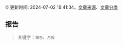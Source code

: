 :alarm_clock: 更新时间: 2024-07-02 16:41:34。[文章来源](/README.md)、[文章分类](/TAGS.md)

## 报告


> 关键字：`报告`、`月报`



